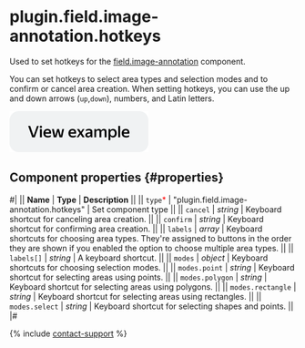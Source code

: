 # plugin.field.image-annotation.hotkeys

Used to set hotkeys for the [field.image-annotation](field.image-annotation.md) component.

You can set hotkeys to select area types and selection modes and to confirm or cancel area creation. When setting hotkeys, you can use the up and down arrows (`up`,`down`), numbers, and Latin letters.

[![View example in the sandbox](../_images/buttons/view-example.svg)](https://ya.cc/t/rDD6zD5S3tyzeb)

## Component properties {#properties}

#|
|| **Name** | **Type** | **Description** ||
|| `type`<span style="color: red">\*</span> | "plugin.field.image-annotation.hotkeys" | Set component type ||
|| `cancel` | _string_ | Keyboard shortcut for canceling area creation. ||
|| `confirm` | _string_ | Keyboard shortcut for confirming area creation. ||
|| `labels` | _array_ | Keyboard shortcuts for choosing area types. They're assigned to buttons in the order they are shown if you enabled the option to choose multiple area types. ||
|| `labels[]` | _string_ | A keyboard shortcut. ||
|| `modes` | _object_ | Keyboard shortcuts for choosing selection modes. ||
|| `modes.point` | _string_ | Keyboard shortcut for selecting areas using points. ||
|| `modes.polygon` | _string_ | Keyboard shortcut for selecting areas using polygons. ||
|| `modes.rectangle` | _string_ | Keyboard shortcut for selecting areas using rectangles. ||
|| `modes.select` | _string_ | Keyboard shortcut for selecting shapes and points. ||
|#

{% include [contact-support](../_includes/contact-support.md) %}
